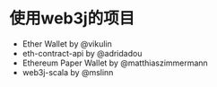 # 使用web3j的项目


- Ether Wallet by @vikulin
- eth-contract-api by @adridadou
- Ethereum Paper Wallet by @matthiaszimmermann
- web3j-scala by @mslinn


